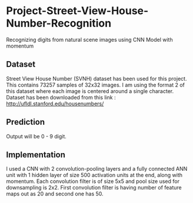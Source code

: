 Project-Street-View-House-Number-Recognition
==============================================
Recognizing digits from natural scene images using CNN Model with momentum

Dataset
-------
Street View House Number (SVNH) dataset has been used for this project. This contains 73257 samples of 32x32 images. I am using the format 2 of this dataset where each image is centered around a single character. Dataset has been downloaded from this link : http://ufldl.stanford.edu/housenumbers/

Prediction
----------
Output will be 0 - 9 digit.

Implementation
--------------
I used a CNN with 2 convolution-pooling layers and a fully connected ANN unit with 1 hidden layer of size 500 activation units at the end, along with momentum. Each convolution filter is of size 5x5 and pool size used for downsampling is 2x2. First convolution filter is having number of feature maps out as 20 and second one has 50.
